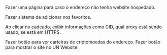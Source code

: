Fazer uma página para caso o endereço não tenha website hospedado.

Fazer sistema de adicionar nos favoritos.

Ao clicar no cadeado, exibir informações como CID, qual proxy está sendo usado, se está em HTTPS.

Fazer botão para ver carteiras de criptomoedas do endereço.
Fazer botão para mostrar o site no UN Website.
